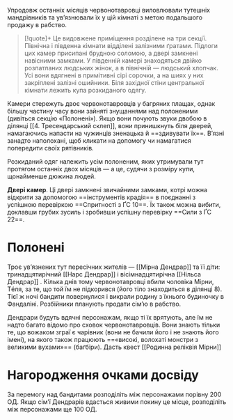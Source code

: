Упродовж останніх місяців червонотавровці виловлювали тутешніх мандрівників та ув’язнювали їх у цій кімнаті з метою подальшого продажу в рабство.

> [!quote]+
> Це видовжене приміщення розділене на три секції. Північна і південна кімнати відділені залізними ґратами. Підлоги цих камер присипані брудною соломою, а двері замкнені навісними замками. У південній камері знаходяться двійко розпатланих людських жінок, а в північній — людський хлопчак. Усі вони вдягнені в примітивні сірі сорочки, а на шиях у них закріплені залізні ошийники.
> Біля західної стіни центральної кімнати лежить купа розкиданого одягу.

Камери стережуть двоє червонотавровців у багряних плащах, однак більшу частину часу вони зайняті знущаннями над полоненими (дивіться секцію «Полонені»).
Якщо вони почують звуки двобою в ділянці [[4. Тресендарський склеп]], вони принишкнуть біля дверей, намагаючись напасти на чужинців зненацька й ==здивувати їх==. В’язні занадто наполохані, щоб кликати на допомогу чи намагатися попередити своїх рятівників.

Розкиданий одяг належить усім полоненим, яких утримували тут протягом останніх двох місяців — а це, судячи з розміру купи, щонайменше дюжина людей.

**Двері камер**. Ці двері замкнені звичайними замками, котрі можна відкрити за допомогою ==інструментів крадія== в поєднанні з успішною перевіркою ==Спритності з ҐС 10==. Їх також можна вибити, доклавши грубих зусиль і зробивши успішну перевірку ==Сили з ҐС 22==.

# Полонені
Троє ув’язнених тут пересічних жителів — [[Мірна Дендрар]] та її діти: тринадцятирічний [[Нарс Дендрар]] і вісімнадцятирічна [[Нільса Дендрар]] . Кілька днів тому червонотавровці вбили чоловіка Мірни, Тéля, за те, що той їм не підкорився (його тіло знаходиться в ділянці 8). Тієї ж ночі бандити повернулися і викрали родину з їхнього будиночку в Фандаліні. Розбійники планують продати сім’ю в рабство.

Дендрари будуть вдячні персонажам, якщо ті їх врятують, але їм не надто багато відомо про сховок червонотавровців. Вони знають тільки те, що вожаком зграї є чарівник (вони не бачили його і не знають його імені), на якого також працюють ==«високі, волохаті монстри з великими вухами»== (баґбіри).
Дасть квест [[Родинна реліквія Мірни]]

# Нагородження очками досвіду
За перемогу над бандитами розподіліть між персонажами порівну 200 ОД. Якщо сім’ї Дендрарів вдасться живими покину це місце, розподіліть між персонажами ще 100 ОД.